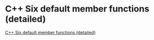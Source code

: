 # C++  Six default member functions (detailed)
[C++  Six default member functions (detailed)](https://aiwithcloud.com/2022/09/15/c__six_default_member_functions_detailed_/)